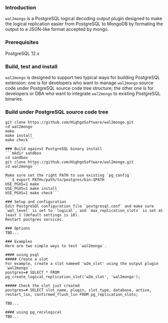 ### Introduction 
`wal2mongo` is a PostgreSQL logical decoding output plugin designed to make the logical replication easier from PostgreSQL to MongoDB by formating the output to a JSON-like format accepted by mongo.

### Prerequisites
PostgreSQL 12.x

### Build, test and install
`wal2mongo` is designed to support two typical ways for building PostgreSQL extension: one is for developers who want to manage `wal2mongo` source code under PostgreSQL source code tree structure; the other one is for developers or DBA who want to integrate `wal2mongo` to existing PostgreSQL binaries.

### Build under PostgreSQL source code tree
```cd /path/to/postgres/contrib/
git clone https://github.com/HighgoSoftware/wal2mongo.git
cd wal2mongo
make
make install
make check```

### Build against PostgreSQL binary install
```mkdir sandbox
cd sandbox
git clone https://github.com/HighgoSoftware/wal2mongo.git
cd wal2mongo```

Make sure set the right PATH to use existing `pg_config`
```$ export PATH=/path/to/postgres/bin:$PATH
USE_PGXS=1 make
USE_PGXS=1 make install
USE_PGXS=1 make check```

### Setup and configuration
Edit PostgreSQl configuration file `postgresql.conf` and make sure `wal_level` is set to `logical`, and `max_replication_slots` is set at least 1 (default settings is 10).
Restart postgres services.

### Options
TBD...

### Examples
Here are two simple ways to test `wal2mongo`.

#### using psql
##### Create a slot 
For example, create a slot nameed 'w2m_slot' using the output plugin `wal2mongo`.
postgres=# SELECT * FROM pg_create_logical_replication_slot('w2m_slot', 'wal2mongo');

##### Check the slot just created
postgres=# SELECT slot_name, plugin, slot_type, database, active, restart_lsn, confirmed_flush_lsn FROM pg_replication_slots;

TBD...

#### using pg_recvlogical
TBD...
